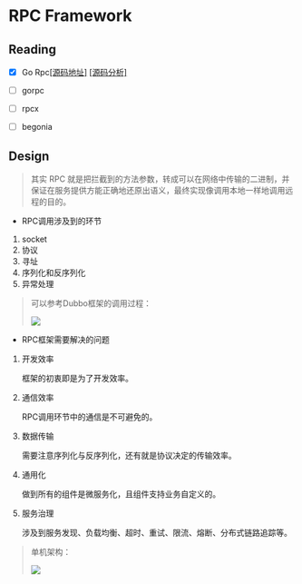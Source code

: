 # RPC Framework

## Reading

- [x] Go Rpc[[源码地址]](https://github.com/golang/go/tree/master/src/net/rpc) [[源码分析]](https://github.com/catwithtudou/WatchingMyself/blob/master/rpc/netrpc-reading.md)
- [ ] gorpc
- [ ] rpcx
- [ ] begonia


## Design

> 其实 RPC 就是把拦截到的方法参数，转成可以在网络中传输的二进制，并保证在服务提供方能正确地还原出语义，最终实现像调用本地一样地调用远程的目的。

- RPC调用涉及到的环节

1. socket
2. 协议
3. 寻址
4. 序列化和反序列化
5. 异常处理

> 可以参考Dubbo框架的调用过程：
>
> ![](http://img.zhengyua.cn/img/20201124210107.png)

- RPC框架需要解决的问题

1. 开发效率

   框架的初衷即是为了开发效率。

2. 通信效率

   RPC调用环节中的通信是不可避免的。

3. 数据传输

   需要注意序列化与反序列化，还有就是协议决定的传输效率。

4. 通用化

   做到所有的组件是微服务化，且组件支持业务自定义的。

5. 服务治理

   涉及到服务发现、负载均衡、超时、重试、限流、熔断、分布式链路追踪等。

> 单机架构：
>
> ![](http://img.zhengyua.cn/img/20201124212142.png)